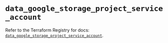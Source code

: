 # `data_google_storage_project_service_account`

Refer to the Terraform Registry for docs: [`data_google_storage_project_service_account`](https://registry.terraform.io/providers/hashicorp/google-beta/5.24.0/docs/data-sources/google_storage_project_service_account).
